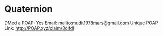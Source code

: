 # Quaternion

DMed a POAP: Yes
Email: mailto:mudit1978mars@gmail.com
Unique POAP Link: http://POAP.xyz/claim/8oifdl